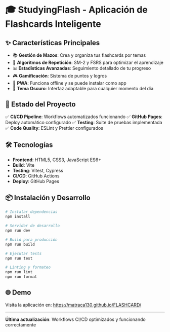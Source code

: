 # 🎓 StudyingFlash - Aplicación de Flashcards Inteligente

## ✨ Características Principales

- 📚 **Gestión de Mazos**: Crea y organiza tus flashcards por temas
- 🧠 **Algoritmos de Repetición**: SM-2 y FSRS para optimizar el aprendizaje
- 📊 **Estadísticas Avanzadas**: Seguimiento detallado de tu progreso
- 🎮 **Gamificación**: Sistema de puntos y logros
- 📱 **PWA**: Funciona offline y se puede instalar como app
- 🌙 **Tema Oscuro**: Interfaz adaptable para cualquier momento del día

## 🚀 Estado del Proyecto

✅ **CI/CD Pipeline**: Workflows automatizados funcionando
✅ **GitHub Pages**: Deploy automático configurado
✅ **Testing**: Suite de pruebas implementada
✅ **Code Quality**: ESLint y Prettier configurados

## 🛠️ Tecnologías

- **Frontend**: HTML5, CSS3, JavaScript ES6+
- **Build**: Vite
- **Testing**: Vitest, Cypress
- **CI/CD**: GitHub Actions
- **Deploy**: GitHub Pages

## 📦 Instalación y Desarrollo

```bash
# Instalar dependencias
npm install

# Servidor de desarrollo
npm run dev

# Build para producción
npm run build

# Ejecutar tests
npm run test

# Linting y formateo
npm run lint
npm run format
```

## 🌐 Demo

Visita la aplicación en: https://matraca130.github.io/FLASHCARD/

---

**Última actualización**: Workflows CI/CD optimizados y funcionando correctamente

